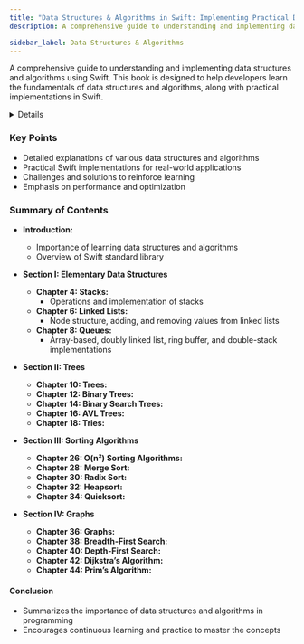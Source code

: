 ```yaml
---
title: "Data Structures & Algorithms in Swift: Implementing Practical Data Structures with Swift"
description: A comprehensive guide to understanding and implementing data structures and algorithms using Swift. This book is designed to help developers learn the fundamentals of data structures and algorithms, along with practical implementations in Swift.

sidebar_label: Data Structures & Algorithms
---
```


A comprehensive guide to understanding and implementing data structures and algorithms using Swift. This book is designed to help developers learn the fundamentals of data structures and algorithms, along with practical implementations in Swift.

<details>
**URL:** https://www.kodeco.com/books/data-structures-algorithms-in-swift/v4.0

**Published:** 2021  
**Last Updated:** 2021

**Authors:** `Kelvin Lau`, `Vincent Ngo`

**Tags:**  
`Swift`, `Data Structures`, `Algorithms`, `iOS Development`, `Programming`
</details>

### Key Points
- Detailed explanations of various data structures and algorithms
- Practical Swift implementations for real-world applications
- Challenges and solutions to reinforce learning
- Emphasis on performance and optimization

### Summary of Contents
- **Introduction:** 
  - Importance of learning data structures and algorithms
  - Overview of Swift standard library
  
- **Section I: Elementary Data Structures**
  - **Chapter 4: Stacks:**
    - Operations and implementation of stacks
  - **Chapter 6: Linked Lists:**
    - Node structure, adding, and removing values from linked lists
  - **Chapter 8: Queues:**
    - Array-based, doubly linked list, ring buffer, and double-stack implementations

- **Section II: Trees**
  - **Chapter 10: Trees:**
  - **Chapter 12: Binary Trees:**
  - **Chapter 14: Binary Search Trees:**
  - **Chapter 16: AVL Trees:**
  - **Chapter 18: Tries:**

- **Section III: Sorting Algorithms**
  - **Chapter 26: O(n²) Sorting Algorithms:**
  - **Chapter 28: Merge Sort:**
  - **Chapter 30: Radix Sort:**
  - **Chapter 32: Heapsort:**
  - **Chapter 34: Quicksort:**

- **Section IV: Graphs**
  - **Chapter 36: Graphs:**
  - **Chapter 38: Breadth-First Search:**
  - **Chapter 40: Depth-First Search:**
  - **Chapter 42: Dijkstra’s Algorithm:**
  - **Chapter 44: Prim’s Algorithm:**

#### Conclusion
- Summarizes the importance of data structures and algorithms in programming
- Encourages continuous learning and practice to master the concepts

<LinkCard title="Link to Book" href="https://www.kodeco.com/books/data-structures-algorithms-in-swift/v4.0" />